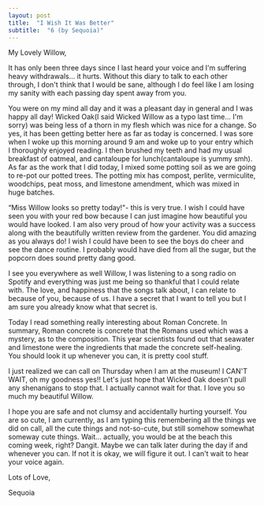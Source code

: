 ```yaml
---
layout: post
title:  "I Wish It Was Better"
subtitle:  "6 (by Sequoia)"
---
```

<!--more-->
My Lovely Willow,

It has only been three days since I last heard your voice and I'm suffering heavy withdrawals... it hurts. Without this diary to talk to each other through, I don't think that I would be sane, although I do feel like I am losing my sanity with each passing day spent away from you.

You were on my mind all day and it was a pleasant day in general and I was happy all day! Wicked Oak(I said Wicked Willow as a typo last time... I'm sorry) was being less of a thorn in my flesh which was nice for a change. So yes, it has been getting better here as far as today is concerned. I was sore when I woke up this morning around 9 am and woke up to your entry which I thoroughly enjoyed reading. I then brushed my teeth and had my usual breakfast of oatmeal, and cantaloupe for lunch(cantaloupe is yummy smh). As far as the work that I did today, I mixed some potting soil as we are going to re-pot our potted trees. The potting mix has compost, perlite, vermiculite, woodchips, peat moss, and limestone amendment, which was mixed in huge batches. 

“Miss Willow looks so pretty today!"- this is very true. I wish I could have seen you with your red bow because I can just imagine how beautiful you would have looked. I am also very proud of how your activity was a success along with the beautifully written review from the gardener. You did amazing as you always do! I wish I could have been to see the boys do cheer and see the dance routine. I probably would have died from all the sugar, but the popcorn does sound pretty dang good. 

I see you everywhere as well Willow, I was listening to a song radio on Spotify and everything was just me being so thankful that I could relate with. The love, and happiness that the songs talk about, I can relate to because of you, because of us. I have a secret that I want to tell you but I am sure you already know what that secret is.

Today I read something really interesting about Roman Concrete. In summary, Roman concrete is concrete that the Romans used which was a mystery, as to the composition. This year scientists found out that seawater and limestone were the ingredients that made the concrete self-healing. You should look it up whenever you can, it is pretty cool stuff.

I just realized we can call on Thursday when I am at the museum! I CAN'T WAIT, oh my goodness yes!! Let's just hope that Wicked Oak doesn't pull any shenanigans to stop that. I actually cannot wait for that. I love you so much my beautiful Willow.

I hope you are safe and not clumsy and accidentally hurting yourself. You are so cute, I am currently, as I am typing this remembering all the things we did on call, all the cute things and not-so-cute, but still somehow somewhat someway cute things. Wait... actually, you would be at the beach this coming week, right? Dangit. Maybe we can talk later during the day if and whenever you can. If not it is okay, we will figure it out. I can't wait to hear your voice again.

Lots of Love,

Sequoia
